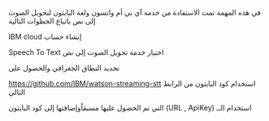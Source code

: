 في هذه المهمة تمت الاستفادة من خدمة آي بي أم واتسون ولغة البايثون لتحويل الصوت إلى نص  باتباع الخطوات التالية

IBM cloud إنشاء حساب

Speech To Text اختيار خدمة تحويل الصوت إلى نص

 تحديد النطاق الجغرافي والحصول على 

https://github.com/IBM/watson-streaming-stt استخدام كود البايثون من الرابط التالي

  التي تم الحصول عليها مسبقاًوإضافتها إلى كود البايثون (URL , ApiKey) استخدام الــ
